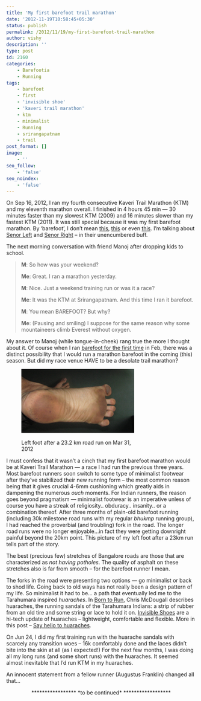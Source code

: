 ```yaml
---
title: 'My first barefoot trail marathon'
date: '2012-11-19T10:58:45+05:30'
status: publish
permalink: /2012/11/19/my-first-barefoot-trail-marathon
author: vishy
description: ''
type: post
id: 2160
categories: 
    - Barefootia
    - Running
tags:
    - barefoot
    - first
    - 'invisible shoe'
    - 'kaveri trail marathon'
    - ktm
    - minimalist
    - Running
    - srirangapatnam
    - trail
post_format: []
image:
    - ''
seo_follow:
    - 'false'
seo_noindex:
    - 'false'
---
```

On Sep 16, 2012, I ran my fourth consecutive Kaveri Trail Marathon (KTM) and my eleventh marathon overall. I finished in 4 hours 45 min — 30 minutes faster than my slowest KTM (2009) and 16 minutes slower than my fastest KTM (2011). It was still special because it was my first barefoot marathon. By ‘barefoot’, I don’t mean [this](http://www.treehugger.com/sustainable-fashion/terra-plana-launches-evo-barefoot-running-shoe.html), [this](http://barefootrunningshoes.org/vibram-fivefingers/men/classic-men/) or even [this](http://www.invisibleshoe.com/store/products/Custom-made-Invisible-Shoes-with-FeelTrue-outsoles.html). I’m talking about [Senor Left](http://www.ulaar.com/wp-content/uploads/2012/10/IMG_7481_left.jpg) and [Senor Right](http://www.ulaar.com/wp-content/uploads/2012/10/IMG_7482_right.jpg) – in their unencumbered buff.

The next morning conversation with friend Manoj after dropping kids to school.

> **M**: So how was your weekend?
> 
> **Me**: Great. I ran a marathon yesterday.
> 
> **M**: Nice. Just a weekend training run or was it a race?
> 
> **Me**: It was the KTM at Srirangapatnam. And this time I ran it barefoot.
> 
> **M**: You mean BAREFOOT? But why?
> 
> **Me**: (Pausing and smiling) I suppose for the same reason why some mountaineers climb Everest without oxygen.

My answer to Manoj (while tongue-in-cheek) rang true the more I thought about it. Of course when I ran [barefoot for the first time](http://www.ulaar.com/2012/09/10/my-first-barefoot-run-time-to-pitter-patter/) in Feb, there was a distinct possibility that I would run a marathon barefoot in the coming (this) season. But did my race venue HAVE to be a desolate trail marathon?

<figure aria-describedby="caption-attachment-2295" class="wp-caption alignleft" id="attachment_2295" style="width: 300px">

[![](../../../../uploads/2012/11/IMG_7114.jpg "IMG_7114")](http://www.ulaar.com/wp-content/uploads/2012/11/IMG_7114.jpg)<figcaption class="wp-caption-text" id="caption-attachment-2295">Left foot after a 23.2 km road run on Mar 31, 2012</figcaption></figure>

I must confess that it wasn’t a cinch that my first barefoot marathon would be at Kaveri Trail Marathon — a race I had run the previous three years. Most barefoot runners soon switch to some type of minimalist footwear after they’ve stabilized their new running form – the most common reason being that it gives crucial 4-6mm cushioning which greatly aids in dampening the numerous *ouch* moments. For Indian runners, the reason goes beyond pragmatism — minimalist footwear is an imperative unless of course you have a streak of religiosity.. obduracy.. insanity.. or a combination thereof. After three months of plain-old barefoot running (including 30k milestone road runs with my regular *bhukmp* running group), I had reached the proverbial (and troubling) fork in the road. The longer road runs were no longer enjoyable…in fact they were getting downright painful beyond the 20km point. This picture of my left foot after a 23km run tells part of the story.

The best (precious few) stretches of Bangalore roads are those that are characterized as *not having potholes*. The quality of asphalt on these stretches also is far from smooth – for the barefoot runner I mean.

The forks in the road were presenting two options — go minimalist or back to shod life. Going back to old ways has not really been a design pattern of my life. So minimalist it had to be… a path that eventually led me to the Tarahumara inspired *huaraches*. In [Born to Run](http://www.amazon.com/Born-Run-Hidden-Superathletes-Greatest/dp/0307279189), Chris McDougall describes huaraches, the running sandals of the Tarahumara Indians: a strip of rubber from an old tire and some string or lace to hold it on. [Invisible Shoes](http://www.invisibleshoe.com/) are a hi-tech update of huaraches – lightweight, comfortable and flexible. More in this post – [Say hello to huaraches](http://www.ulaar.com/2012/11/19/say-hello-to-huaraches/).

On Jun 24, I did my first training run with the huarache sandals with scarcely any transition woes – 16k comfortably done and the laces didn’t bite into the skin at all (as I expected!) For the next few months, I was doing all my long runs (and some short runs) with the huaraches. It seemed almost inevitable that I’d run KTM in my huaraches.

An innocent statement from a fellow runner (Augustus Franklin) changed all that…

<div style="text-align: center;">***************** *to be continued* ******************</div>